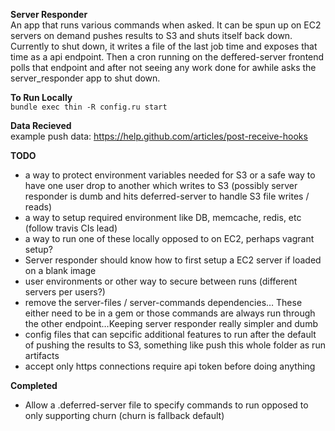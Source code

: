 __Server Responder__  
An app that runs various commands when asked. It can be spun up on EC2 servers on demand pushes results to S3 and shuts itself back down. Currently to shut down, it writes a file of the last job time and exposes that time as a api endpoint. Then a cron running on the deffered-server frontend polls that endpoint and after not seeing any work done for awhile asks the server_responder app to shut down.

__To Run Locally__  
`bundle exec thin -R config.ru start`

__Data Recieved__  
  example push data: https://help.github.com/articles/post-receive-hooks

__TODO__  

  * a way to protect environment variables needed for S3 or a safe way to have one user drop to another which writes to S3 (possibly server responder is dumb and hits deferred-server to handle S3 file writes / reads)    
  * a way to setup required environment like DB, memcache, redis, etc (follow travis CIs lead)  
  * a way to run one of these locally opposed to on EC2, perhaps vagrant setup?
  * Server responder should know how to first setup a EC2 server if loaded on a blank image
  * user environments or other way to secure between runs (different servers per users?) 
  * remove the server-files / server-commands dependencies… These either need to be in a gem or those commands are always run through the other endpoint…Keeping server responder really simpler and dumb
  * config files that can sepcific additional features to run after the default of pushing the results to S3, something like push this whole folder as run artifacts
  * accept only https connections require api token before doing anything
  
__Completed__

  * Allow a .deferred-server file to specify commands to run opposed to only supporting churn (churn is fallback default)